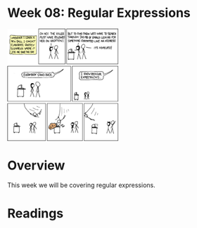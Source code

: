# Week 08: Regular Expressions

<img src="images/xkcd-208.png" width="50%" align="middle">

# Overview

This week we will be covering regular expressions.

# Readings

